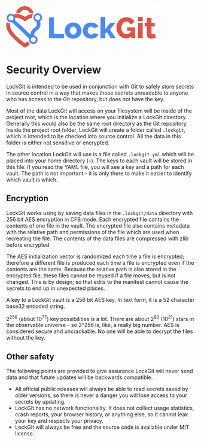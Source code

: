 <img src="../images/lockgit.png" alt="LockGit" width="400px">

# Security Overview

LockGit is intended to be used in conjunction with Git to safely store secrets in source control in
a way that makes those secrets unreadable to anyone who has access to the Git repository, but does not have the key.

Most of the data LockGit will access on your filesystem will be inside of the project root, which is the location
where you initialize a LockGit directory. Generally this would also be the same root directory as the Git repository.
Inside the project root folder, LockGit will create a folder called `.lockgit`, which is intended to be checked into
source control. All the data in this folder is either not sensitive or encrypted.

The other location LockGit will use is a file called `.lockgit.yml` which will be placed into your home directory (`~`).
The keys to each vault will be stored in this file.  If you read the YAML file, you will see a key and a path for each
vault.  The path is not important - it is only there to make it easier to identify which vault is which.

## Encryption

LockGit works using by saving data files in the `.lockgit/data` directory with 256 bit AES encryption in CFB mode. Each
encrypted file contains the contents of one file in the vault. The encrypted file also contains metadata with the
relative path and permissions of the file which are used when recreating the file. The contents of the data files are
compressed with zlib before encrypted.

The AES initialization vector is randomized each time a file is encrypted; therefore a different file is produced each
time a file is encrypted even if the contents are the same. Because the relative path is also stored in the encrypted
file, these files cannot be reused if a file moves, but is not changed. This is by design; so that edits to the
manifest cannot cause the secrets to end up in unexpected places.

A key to a LockGit vault is a 256 bit AES key. In text form, it is a 52 character base32 encoded string.

2<sup>256</sup> (about 10<sup>77</sup>) key possibilities is a lot. There are about 2<sup>80</sup> (10<sup>21</sup>)
stars in the observable universe - so 2^256 is, like, a really big number. AES is considered secure and uncrackable.  No
one will be able to decrypt the files without the key.

## Other safety

The following points are provided to give assurance LockGit will never send data and that future updates will be 
backwards compatible.

- All official public releases will always be able to read secrets saved by older versions, so there is never a danger
you will lose access to your secrets by updating.
- LockGit has no network functionality.  It does not collect usage statistics, crash reports, your browser history, or
anything else, so it cannot leak your key and respects your privacy.
- LockGit will always be free and the source code is available under MIT license.
